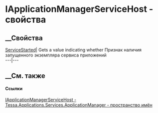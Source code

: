 # IApplicationManagerServiceHost - свойства
##  __Свойства
[ServiceStarted](P_Tessa_Applications_Services_ApplicationManager_IApplicationManagerServiceHost_ServiceStarted.htm)|
Gets a value indicating whether Признак наличия запущенного экземпляра сервиса
приложений  
---|---  
## __См. также
#### Ссылки
[IApplicationManagerServiceHost -
](T_Tessa_Applications_Services_ApplicationManager_IApplicationManagerServiceHost.htm)
[Tessa.Applications.Services.ApplicationManager - пространство
имён](N_Tessa_Applications_Services_ApplicationManager.htm)
